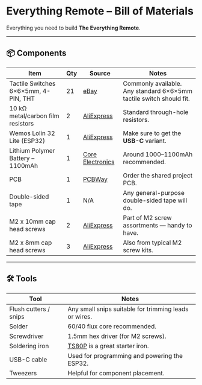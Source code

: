 # Everything Remote – Bill of Materials

Everything you need to build **The Everything Remote**.

---

## 📦 Components

| Item                                   | Qty | Source       | Notes                                                                                 |
|----------------------------------------|-----|--------------|---------------------------------------------------------------------------------------|
| Tactile Switches 6×6×5mm, 4-PIN, THT   | 21  | [eBay](https://www.ebay.com.au/itm/303576625641) | Commonly available. Any standard 6×6×5mm tactile switch should fit.                 |
| 10 kΩ metal/carbon film resistors      | 2   | [AliExpress](https://www.aliexpress.com/item/32315929780.html) | Standard through-hole resistors.                                                    |Add commentMore actions
| Wemos Lolin 32 Lite (ESP32)           | 1   | [AliExpress](https://www.aliexpress.us/item/3256806081127784.html) | Make sure to get the **USB-C** variant.                                             |
| Lithium Polymer Battery – 1100mAh     | 1   | [Core Electronics](https://core-electronics.com.au/polymer-lithium-ion-battery-1000mah-38458.html) | Around 1000–1100mAh recommended.                                                    |
| PCB                                    | 1   | [PCBWay](https://www.pcbway.com/project/shareproject/The_Everything_Remote_The_Stock_Pot_ff1fe6b5.html) | Order the shared project PCB.                                                       |
| Double-sided tape                     | 1   | N/A          | Any general-purpose double-sided tape will do.                                       |
| M2 x 10mm cap head screws             | 2   | [AliExpress](https://www.aliexpress.com/item/1005006804849206.html) | Part of M2 screw assortments — handy to have.                                       |
| M2 x 8mm cap head screws              | 3   | [AliExpress](https://www.aliexpress.com/item/1005007183008660.html) | Also from typical M2 screw kits.                                                    |

---

## 🛠 Tools

| Tool               | Notes                                                                 |
|--------------------|-----------------------------------------------------------------------|
| Flush cutters / snips | Any small snips suitable for trimming leads or wires.              |
| Solder              | 60/40 flux core recommended.                                         |
| Screwdriver         | 1.5mm hex driver (for M2 screws).                                   |
| Soldering iron      | [TS80P](https://www.aliexpress.com/item/1005007183008660.html) is a great starter iron. |
| USB-C cable         | Used for programming and powering the ESP32.                        |
| Tweezers            | Helpful for component placement.                                    |
